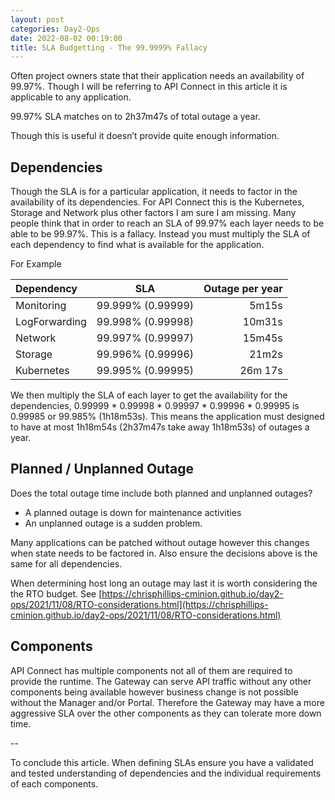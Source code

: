 ```yaml
---
layout: post
categories: Day2-Ops
date: 2022-08-02 00:19:00
title: SLA Budgetting - The 99.9999% Fallacy
---
```


Often project owners state that their application needs an availability of 99.97%.  Though I will be referring to API Connect in this article it is applicable to any application.

99.97% SLA matches on to 2h37m47s of total outage a year.  

Though this is useful it doesn’t provide quite enough information.

<!--more-->
## Dependencies

Though the SLA is for a particular application, it needs to factor in the availability of its dependencies. For API Connect this is the Kubernetes, Storage and Network plus other factors I am sure I am missing.  Many people think that in order to reach an SLA of 99.97% each layer needs to be able to be 99.97%. This is a fallacy. Instead you must multiply the SLA of each dependency to find what is available for the application.

For Example


| Dependency | SLA | Outage per year|
| :---        |    :----:   |          ---: |
| Monitoring | 99.999% (0.99999) | 5m15s|
| LogForwarding | 99.998% (0.99998) | 10m31s|
| Network | 99.997% (0.99997) | 15m45s|
| Storage | 99.996% (0.99996) | 21m2s|
| Kubernetes | 99.995% (0.99995) |  26m 17s|


We then multiply the SLA of each layer to get the availability for the dependencies, 0.99999 * 0.99998  * 0.99997 * 0.99996 * 0.99995 is 0.99985 or 99.985% (1h18m53s). This means the application must designed to have at most 1h18m54s (2h37m47s take away 1h18m53s) of outages a year.

## Planned  / Unplanned Outage

Does the total outage time include both planned and unplanned outages?
- A planned outage is down for maintenance activities
- An unplanned outage is a sudden problem.

Many applications can be patched without outage however this changes when state needs to be factored in. Also ensure the decisions above is the same for all dependencies.

When determining host long an outage may last it is worth considering the the RTO budget. See [https://chrisphillips-cminion.github.io/day2-ops/2021/11/08/RTO-considerations.html](https://chrisphillips-cminion.github.io/day2-ops/2021/11/08/RTO-considerations.html)

## Components

API Connect has multiple components not all of them are required to provide the runtime. The Gateway can serve API traffic without any other components being available however business change is not possible without the Manager and/or Portal. Therefore the Gateway may have a more aggressive SLA over the other components as they can tolerate more down time.

--

To conclude this article. When defining SLAs ensure you have a validated and tested understanding of dependencies and the individual requirements of each components.
